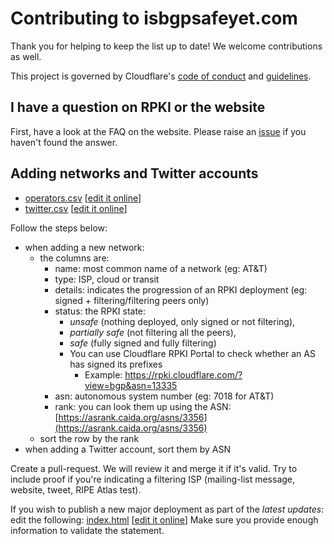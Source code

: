 # Contributing to isbgpsafeyet.com

Thank you for helping to keep the list up to date! We welcome contributions as well.

This project is governed by Cloudflare's [code of conduct](https://github.com/cloudflare/.github/blob/master/CODE_OF_CONDUCT.md) and
[guidelines](https://github.com/cloudflare/.github/blob/master/CONTRIBUTING.md).

## I have a question on RPKI or the website

First, have a look at the FAQ on the website.
Please raise an [issue](https://github.com/cloudflare/isbgpsafeyet.com/issues/new/choose)
if you haven't found the answer.

## Adding networks and Twitter accounts

* [operators.csv](https://github.com/cloudflare/isbgpsafeyet.com/blob/master/data/operators.csv) [[edit it online](https://github.com/cloudflare/isbgpsafeyet.com/edit/master/data/operators.csv)]
* [twitter.csv](https://github.com/cloudflare/isbgpsafeyet.com/blob/master/data/twitter.csv) [[edit it online](https://github.com/cloudflare/isbgpsafeyet.com/edit/master/data/twitter.csv)]

Follow the steps below:

* when adding a new network:
  * the columns are:
    * name: most common name of a network (eg: AT&T)
    * type: ISP, cloud or transit
    * details: indicates the progression of an RPKI deployment (eg: signed + filtering/filtering peers only)
    * status: the RPKI state:
      * _unsafe_ (nothing deployed, only signed or not filtering),
      * _partially safe_ (not filtering all the peers),
      * _safe_ (fully signed and fully filtering)
      * You can use Cloudflare RPKI Portal to check whether an AS has signed its prefixes
        * Example: <https://rpki.cloudflare.com/?view=bgp&asn=13335>
    * asn: autonomous system number (eg: 7018 for AT&T)
    * rank: you can look them up using the ASN: [https://asrank.caida.org/asns/3356](https://asrank.caida.org/asns/3356)
  * sort the row by the rank
* when adding a Twitter account, sort them by ASN

Create a pull-request.
We will review it and merge it if it's valid.
Try to include proof if you're indicating a filtering ISP (mailing-list message, website, tweet, RIPE Atlas test).

If you wish to publish a new major deployment as part of the _latest updates_: edit the following:
[index.html](https://github.com/cloudflare/isbgpsafeyet.com/blob/master/src/index.html) [[edit it online](https://github.com/cloudflare/isbgpsafeyet.com/edit/master/src/index.html)]
Make sure you provide enough information to validate the statement.
